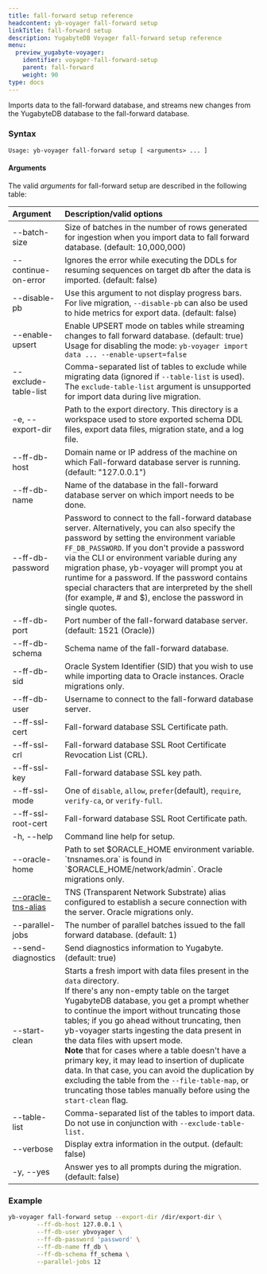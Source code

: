 ```yaml
---
title: fall-forward setup reference
headcontent: yb-voyager fall-forward setup
linkTitle: fall-forward setup
description: YugabyteDB Voyager fall-forward setup reference
menu:
  preview_yugabyte-voyager:
    identifier: voyager-fall-forward-setup
    parent: fall-forward
    weight: 90
type: docs
---
```


Imports data to the fall-forward database, and streams new changes from the YugabyteDB database to the fall-forward database.

### Syntax

```text
Usage: yb-voyager fall-forward setup [ <arguments> ... ]
```

#### Arguments

The valid *arguments* for fall-forward setup are described in the following table:

| Argument | Description/valid options |
| :------- | :------------------------ |
| --batch-size <number> | Size of batches in the number of rows generated for ingestion when you import data to fall forward database. (default: 10,000,000) |
| --continue-on-error | Ignores the error while executing the DDLs for resuming sequences on target db after the data is imported. (default: false) |
| --disable-pb | Use this argument to not display progress bars. For live migration, `--disable-pb` can also be used to hide metrics for export data. (default: false) |
| --enable-upsert | Enable UPSERT mode on tables while streaming changes to fall forward database. (default: true)<br>Usage for disabling the mode: `yb-voyager import data ... --enable-upsert=false` |
| --exclude-table-list <tableNames> | Comma-separated list of tables to exclude while migrating data (ignored if `--table-list` is used). The `exclude-table-list` argument is unsupported for import data during live migration.|
| -e, --export-dir <path> | Path to the export directory. This directory is a workspace used to store exported schema DDL files, export data files, migration state, and a log file.|
| --ff-db-host <hostname> | Domain name or IP address of the machine on which Fall-forward database server is running. (default: "127.0.0.1") |
| --ff-db-name <name> | Name of the database in the fall-forward database server on which import needs to be done. |
| --ff-db-password <password> | Password to connect to the fall-forward database server. Alternatively, you can also specify the password by setting the environment variable `FF_DB_PASSWORD`. If you don't provide a password via the CLI or environment variable during any migration phase, yb-voyager will prompt you at runtime for a password. If the password contains special characters that are interpreted by the shell (for example, # and $), enclose the password in single quotes. |
| --ff-db-port <port> | Port number of the fall-forward database server. (default: 1521 (Oracle)) |
| --ff-db-schema <schemaName> | Schema name of the fall-forward database. |
| --ff-db-sid <SID> | Oracle System Identifier (SID) that you wish to use while importing data to Oracle instances. Oracle migrations only. |
| --ff-db-user <username>| Username to connect to the fall-forward database server. |
| --ff-ssl-cert <path>| Fall-forward database SSL Certificate path. |
| --ff-ssl-crl <list>| Fall-forward database SSL Root Certificate Revocation List (CRL). |
| --ff-ssl-key <Keypath> | Fall-forward database SSL key path. |
| --ff-ssl-mode <SSLmode>| One of `disable`, `allow`, `prefer`(default), `require`, `verify-ca`, or `verify-full`. |
| --ff-ssl-root-cert | Fall-forward database SSL Root Certificate path. |
| -h, --help | Command line help for setup. |
| --oracle-home <path> | Path to set $ORACLE_HOME environment variable. `tnsnames.ora` is found in `$ORACLE_HOME/network/admin`. Oracle migrations only.|
| [--oracle-tns-alias](../../yb-voyager-cli/#ssl-connectivity) <alias> | TNS (Transparent Network Substrate) alias configured to establish a secure connection with the server. Oracle migrations only. |
| --parallel-jobs <connectionCount> | The number of parallel batches issued to the fall forward database. (default: 1) |
| --send-diagnostics | Send diagnostics information to Yugabyte. (default: true) |
| --start-clean | Starts a fresh import with data files present in the `data` directory.<br>If there's any non-empty table on the target YugabyteDB database, you get a prompt whether to continue the import without truncating those tables; if you go ahead without truncating, then yb-voyager starts ingesting the data present in the data files with upsert mode.<br> **Note** that for cases where a table doesn't have a primary key, it may lead to insertion of duplicate data. In that case, you can avoid the duplication by excluding the table from the `--file-table-map`, or truncating those tables manually before using the `start-clean` flag. |
| --table-list | Comma-separated list of the tables to import data. Do not use in conjunction with `--exclude-table-list.` |
| --verbose | Display extra information in the output. (default: false) |
| -y, --yes | Answer yes to all prompts during the migration. (default: false) |

### Example

```sh
yb-voyager fall-forward setup --export-dir /dir/export-dir \
        --ff-db-host 127.0.0.1 \
        --ff-db-user ybvoyager \
        --ff-db-password 'password' \
        --ff-db-name ff_db \
        --ff-db-schema ff_schema \
        --parallel-jobs 12
```
